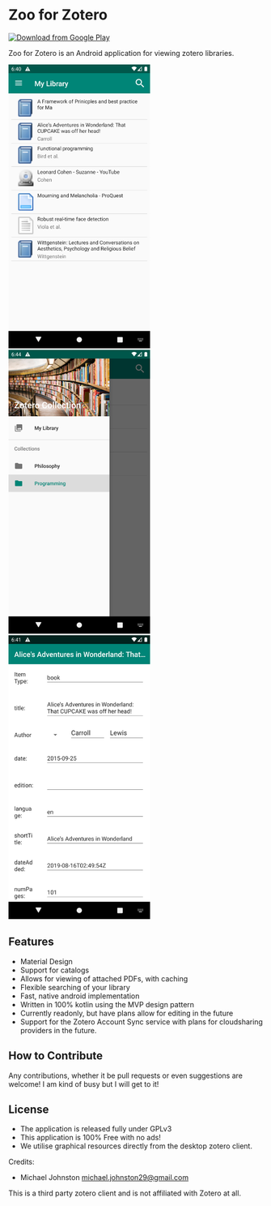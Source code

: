 # Zoo for Zotero

[<img src="https://play.google.com/intl/en_us/badges/images/generic/en_badge_web_generic.png" 
      alt="Download from Google Play" 
      height="80">](https://play.google.com/store/apps/details?id=com.mickstarify.zooforzotero)

Zoo for Zotero is an Android application for viewing zotero libraries.

<img src="github/screenshot1.png" width="280"/> <img src="github/screenshot2.png" width="280"/> <img src="github/screenshot3.png" width="280" />

## Features
  - Material Design
  - Support for catalogs
  - Allows for viewing of attached PDFs, with caching
  - Flexible searching of your library
  - Fast, native android implementation
  - Written in 100% kotlin using the MVP design pattern
  - Currently readonly, but have plans allow for editing in the future
  - Support for the Zotero Account Sync service with plans for cloudsharing providers in the future.

## How to Contribute
Any contributions, whether it be pull requests or even suggestions are welcome!
I am kind of busy but I will get to it!

## License
 * The application is released fully under GPLv3
 * This application is 100% Free with no ads!
 * We utilise graphical resources directly from the desktop zotero client.


Credits:
  - Michael Johnston <michael.johnston29@gmail.com>

This is a third party zotero client and is not affiliated with Zotero at all.